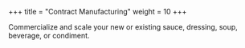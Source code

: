 +++
title = "Contract Manufacturing"
weight = 10
+++

Commercialize and scale your new or existing sauce, dressing, soup, beverage, or
condiment.

<!--more-->
